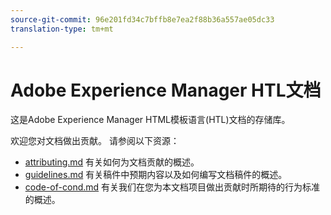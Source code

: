 ```yaml
---
source-git-commit: 96e201fd34c7bffb8e7ea2f88b36a557ae05dc33
translation-type: tm+mt

---
```

# Adobe Experience Manager HTL文档

这是Adobe Experience Manager HTML模板语言(HTL)文档的存储库。

欢迎您对文档做出贡献。 请参阅以下资源：

* [attributing.md](contributing.md) 有关如何为文档贡献的概述。
* [guidelines.md](guidelines.md) 有关稿件中预期内容以及如何编写文档稿件的概述。
* [code-of-cond.md](code-of-conduct.md) 有关我们在您为本文档项目做出贡献时所期待的行为标准的概述。
